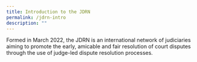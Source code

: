 ```yaml
---
title: Introduction to the JDRN
permalink: /jdrn-intro
description: ""
---
```



Formed in March 2022, the JDRN is an international network of judiciaries aiming to promote the early, amicable and fair resolution of court disputes through the use of judge-led dispute resolution processes.